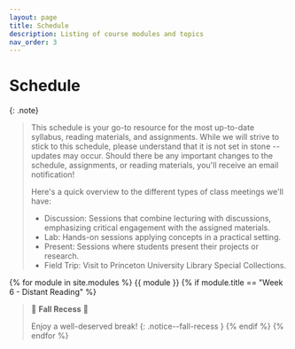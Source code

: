 ```yaml
---
layout: page
title: Schedule
description: Listing of course modules and topics
nav_order: 3
---
```


# Schedule

{: .note}
>
> This schedule is your go-to resource for the most up-to-date syllabus, reading materials, and assignments. While we will strive to stick to this schedule, please understand that it is not set in stone -- updates may occur. Should there be any important changes to the schedule, assignments, or reading materials, you'll receive an email notification!
>
> Here's a quick overview to the different types of class meetings we'll have:
> 
> <ul>
>  <li><span class="label label-blue">Discussion</span>: Sessions that combine lecturing with discussions, emphasizing critical engagement with the assigned materials.</li>
>  <li><span class="label label-red">Lab</span>: Hands-on sessions applying concepts in a practical setting.</li>
>  <li><span class="label label-green">Present</span>: Sessions where students present their projects or research.</li>
><li><span class="label label-yellow">Field Trip</span>: Visit to Princeton University Library Special Collections.</li>
> </ul>


{% for module in site.modules %}
  {{ module }}
  {% if module.title == "Week 6 - Distant Reading" %}
> 🍂 **Fall Recess** 🍂  
>
> Enjoy a well-deserved break!
{: .notice--fall-recess }
  {% endif %}
{% endfor %}
